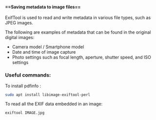 #### ==**Saving metadata to image files**==

ExifTool is used to read and write metadata in various file types, such as JPEG images.

The following are examples of metadata that can be found in the original digital images:
- Camera model / Smartphone model
- Date and time of image capture
- Photo settings such as focal length, aperture, shutter speed, and ISO settings

### Useful commands:

To install pdfinfo :

```bash
sudo apt install libimage-exiftool-perl
```

To read all the EXIF data embedded in an image:

```bash
exiftool IMAGE.jpg
```


